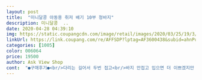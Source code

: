 ```yaml
---
layout: post 
title:  "미니달콩 아동용 취저 배기 10부 청바지" 
description: 미니달콩  ..
date: 2020-04-28 04:39:10 
img: https://static.coupangcdn.com/image/retail/images/2020/03/25/19/3/a64d9517-3e18-437a-91c2-667c32ece8a0.jpg 
linkUrl: https://link.coupang.com/re/AFFSDP?lptag=AF3600438&subid=ahnPublicAsk&pageKey=1403933824&itemId=2438871172&vendorItemId=70432676235&traceid=V0-113-abbd35561c023963 
categories: [1005] 
color: 006064 
price: 19500 
author: Ask View Shop 
cont:  "●구매후기●<br/>다리는 길어서 두번 접고<br/>바지 안접고 입으면 더 이쁘겠지만 ㅠ.<br/>ㅠ<br/>바지가 잘 안들어가요<br/>배기바지라서 크긴하나 사진과 똑같고 재질도 좋아요♡굿굿<br/>색상 넘 예뻐요 연청바지 입히고 싶었는데 넘 맘에 들어요~<br/>아 근데 넘 이뻐요 완전 제스타일<br/>아쉽긴해요<br/>입혀봤는데 스타일도 넘 예쁘고 색도 예쁜데<br/>저희 애 엉덩이가 왕궁댕이인데<br/>평소 사이즈 5호입는 아이인데<br/>허리밴딩만 좀 더 늘어나면 더 편하겠지만 ㅠ.<br/>ㅠ<br/>허리밴딩이 많이 늘어나지 않아요 ㅋㅋㅋㅋㅋ<br/>" 
---
```

